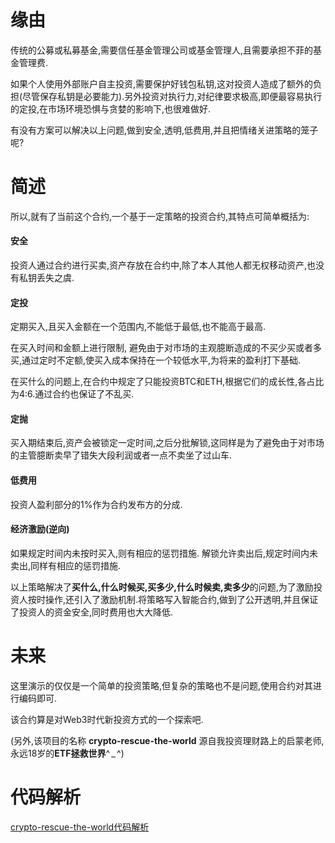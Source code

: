 # 缘由
传统的公募或私募基金,需要信任基金管理公司或基金管理人,且需要承担不菲的基金管理费.

如果个人使用外部账户自主投资,需要保护好钱包私钥,这对投资人造成了额外的负担(尽管保存私钥是必要能力).另外投资对执行力,对纪律要求极高,即便最容易执行的定投,在市场环境恐惧与贪婪的影响下,也很难做好.

有没有方案可以解决以上问题,做到安全,透明,低费用,并且把情绪关进策略的笼子呢?

# 简述
所以,就有了当前这个合约,一个基于一定策略的投资合约,其特点可简单概括为:

#### 安全
投资人通过合约进行买卖,资产存放在合约中,除了本人其他人都无权移动资产,也没有私钥丢失之虞.

#### 定投
定期买入,且买入金额在一个范围内,不能低于最低,也不能高于最高.

在买入时间和金额上进行限制, 避免由于对市场的主观臆断造成的不买少买或者多买,通过定时不定额,使买入成本保持在一个较低水平,为将来的盈利打下基础.

在买什么的问题上,在合约中规定了只能投资BTC和ETH,根据它们的成长性,各占比为4:6.通过合约也保证了不乱买.

#### 定抛
买入期结束后,资产会被锁定一定时间,之后分批解锁,这同样是为了避免由于对市场的主管臆断卖早了错失大段利润或者一点不卖坐了过山车.

#### 低费用
投资人盈利部分的1%作为合约发布方的分成.

#### 经济激励(逆向)
如果规定时间内未按时买入,则有相应的惩罚措施.
解锁允许卖出后,规定时间内未卖出,同样有相应的惩罚措施.

以上策略解决了**买什么,什么时候买,买多少,什么时候卖,卖多少**的问题,为了激励投资人按时操作,还引入了激励机制.将策略写入智能合约,做到了公开透明,并且保证了投资人的资金安全,同时费用也大大降低.

# 未来
这里演示的仅仅是一个简单的投资策略,但复杂的策略也不是问题,使用合约对其进行编码即可.

该合约算是对Web3时代新投资方式的一个探索吧.

(另外,该项目的名称 **crypto-rescue-the-world** 源自我投资理财路上的启蒙老师,永远18岁的**ETF拯救世界**^ _ ^)

# 代码解析
[crypto-rescue-the-world代码解析](https://zhuanlan.zhihu.com/p/499891602)
